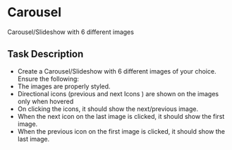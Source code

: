 # Carousel
Carousel/Slideshow with 6 different images

## Task Description
* Create a Carousel/Slideshow with 6 different images of  your choice. Ensure the following:
* The images are properly styled.
* Directional icons (previous and next Icons ) are shown on the images only when hovered
* On clicking the icons, it should show the next/previous image. 
* When the next icon on the last image is clicked, it should show the first image.
* When the previous icon on the first image is clicked, it should show the last image. 
